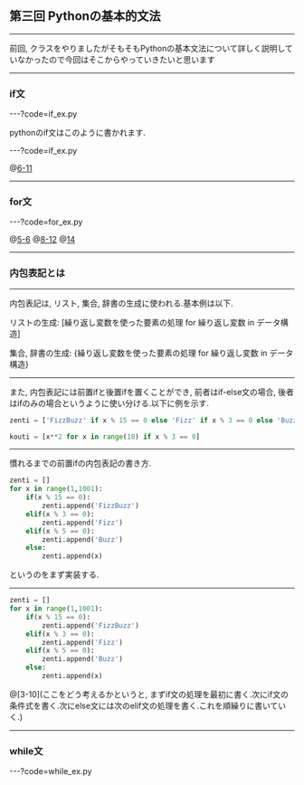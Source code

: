 ## 第三回 Pythonの基本的文法

---

前回, クラスをやりましたがそもそもPythonの基本文法について詳しく説明していなかったので今回はそこからやっていきたいと思います

---

### if文

---?code=if_ex.py

pythonのif文はこのように書かれます.

---?code=if_ex.py

@[6-11](if文のインデントは必ず必要です.半角スペース4つorタブ空白2つが推奨されています!)

---

### for文

---?code=for_ex.py

@[5-6](普通のfor文.if文同様インデント必須.)
@[8-12](python独特の構文.else句はforによる繰り返しが終了した直後に1度だけ実行します.)
@[14](これめっちゃ特殊だけどクッソ便利.次のページで詳しく説明する.)

---

### 内包表記とは

---

内包表記は, リスト, 集合, 辞書の生成に使われる.基本例は以下.

リストの生成: [繰り返し変数を使った要素の処理 for 繰り返し変数 in データ構造]

集合, 辞書の生成: {繰り返し変数を使った要素の処理 for 繰り返し変数 in データ構造}

---

また, 内包表記には前置ifと後置ifを置くことができ, 前者はif-else文の場合, 後者はifのみの場合というように使い分ける.以下に例を示す.

```python
zenti = ['FizzBuzz' if x % 15 == 0 else 'Fizz' if x % 3 == 0 else 'Buzz' if x % 5 == 0 else x for x in range(1, 1001)]

kouti = [x**2 for x in range(10) if x % 3 == 0]
```

---

慣れるまでの前置ifの内包表記の書き方.

```python
zenti = []
for x in range(1,1001):
    if(x % 15 == 0):
        zenti.append('FizzBuzz')
    elif(x % 3 == 0):
        zenti.append('Fizz')
    elif(x % 5 == 0):
        zenti.append('Buzz')
    else:
        zenti.append(x)
```

というのをまず実装する.

---

```python
zenti = []
for x in range(1,1001):
    if(x % 15 == 0):
        zenti.append('FizzBuzz')
    elif(x % 3 == 0):
        zenti.append('Fizz')
    elif(x % 5 == 0):
        zenti.append('Buzz')
    else:
        zenti.append(x)
```
@[3-10](ここをどう考えるかというと, まずif文の処理を最初に書く.次にif文の条件式を書く.次にelse文には次のelif文の処理を書く.これを順繰りに書いていく.)

---

### while文

---?code=while_ex.py


